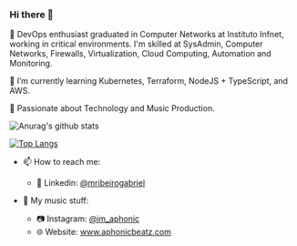 ### Hi there 👋

🚀 DevOps enthusiast graduated in Computer Networks at Instituto Infnet, working in critical environments. I'm skilled at SysAdmin, Computer Networks, Firewalls, Virtualization, Cloud Computing, Automation and Monitoring.

🌱 I’m currently learning Kubernetes, Terraform, NodeJS + TypeScript, and AWS. 

💫 Passionate about Technology and Music Production.

![Anurag's github stats](https://github-readme-stats.vercel.app/api?username=mribeirogabriel&show_icons=true&theme=dracula)

[![Top Langs](https://github-readme-stats.vercel.app/api/top-langs/?username=mribeirogabriel&layout=compact)](https://github.com/anuraghazra/github-readme-stats)

- 📫 How to reach me: 
    - 💼 Linkedin: [@mribeirogabriel](https://www.linkedin.com/in/mribeirogabriel/)

- 🎵 My music stuff:
    - 📷 Instagram: [@im_aphonic](https://instagram.com/im_aphonic/)
    - 🌐 Website: www.aphonicbeatz.com
